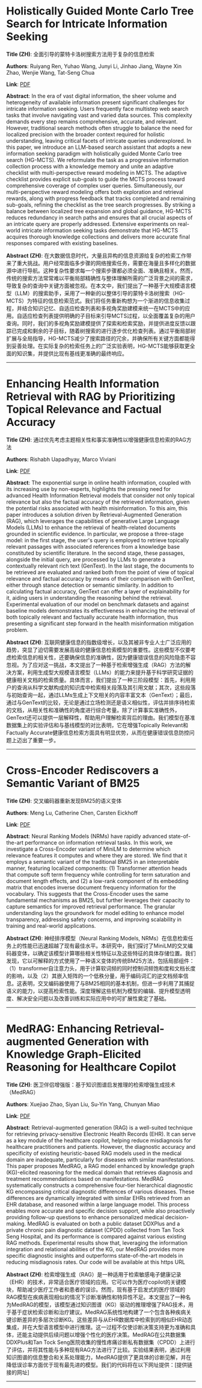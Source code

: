 # Holistically Guided Monte Carlo Tree Search for Intricate Information Seeking 

**Title (ZH)**: 全面引导的蒙特卡洛树搜索方法用于复杂的信息检索 

**Authors**: Ruiyang Ren, Yuhao Wang, Junyi Li, Jinhao Jiang, Wayne Xin Zhao, Wenjie Wang, Tat-Seng Chua  

**Link**: [PDF](https://arxiv.org/pdf/2502.04751)  

**Abstract**: In the era of vast digital information, the sheer volume and heterogeneity of available information present significant challenges for intricate information seeking. Users frequently face multistep web search tasks that involve navigating vast and varied data sources. This complexity demands every step remains comprehensive, accurate, and relevant. However, traditional search methods often struggle to balance the need for localized precision with the broader context required for holistic understanding, leaving critical facets of intricate queries underexplored. In this paper, we introduce an LLM-based search assistant that adopts a new information seeking paradigm with holistically guided Monte Carlo tree search (HG-MCTS). We reformulate the task as a progressive information collection process with a knowledge memory and unite an adaptive checklist with multi-perspective reward modeling in MCTS. The adaptive checklist provides explicit sub-goals to guide the MCTS process toward comprehensive coverage of complex user queries. Simultaneously, our multi-perspective reward modeling offers both exploration and retrieval rewards, along with progress feedback that tracks completed and remaining sub-goals, refining the checklist as the tree search progresses. By striking a balance between localized tree expansion and global guidance, HG-MCTS reduces redundancy in search paths and ensures that all crucial aspects of an intricate query are properly addressed. Extensive experiments on real-world intricate information seeking tasks demonstrate that HG-MCTS acquires thorough knowledge collections and delivers more accurate final responses compared with existing baselines. 

**Abstract (ZH)**: 在大数据信息时代，大量且异构的信息资源给复杂的检索工作带来了重大挑战。用户经常面临多步骤的网络搜索任务，需要在海量且多样化的数据源中进行导航。这种复杂性要求每一个搜索步骤都必须全面、准确且相关。然而，传统的搜索方法常常难以平衡局部精确性与整体理解所需的广泛背景之间的需求，导致复杂的查询中关键方面被忽视。在本文中，我们提出了一种基于大规模语言模型（LLM）的搜索助手，采用了一种新的以整体引导的蒙特卡洛树搜索（HG-MCTS）为特征的信息检索范式。我们将任务重新构想为一个渐进的信息收集过程，并结合知识记忆、自适应检查列表和多视角奖励建模来统一在MCTS中的应用。自适应检查列表提供明确的子目标来引导MCTS过程，以全面覆盖复杂的用户查询。同时，我们的多视角奖励建模提供了探索和检索奖励，并提供进度反馈以跟踪已完成和剩余的子目标，随着树搜索的进行逐步优化检查列表。通过平衡局部树扩展与全局指导，HG-MCTS减少了搜索路径的冗余，并确保所有关键方面都能得到妥善处理。在实际复杂的检索任务上的广泛实验表明，HG-MCTS能够获取更全面的知识集，并提供比现有基线更准确的最终响应。 

---
# Enhancing Health Information Retrieval with RAG by Prioritizing Topical Relevance and Factual Accuracy 

**Title (ZH)**: 通过优先考虑主题相关性和事实准确性以增强健康信息检索的RAG方法 

**Authors**: Rishabh Uapadhyay, Marco Viviani  

**Link**: [PDF](https://arxiv.org/pdf/2502.04666)  

**Abstract**: The exponential surge in online health information, coupled with its increasing use by non-experts, highlights the pressing need for advanced Health Information Retrieval models that consider not only topical relevance but also the factual accuracy of the retrieved information, given the potential risks associated with health misinformation. To this aim, this paper introduces a solution driven by Retrieval-Augmented Generation (RAG), which leverages the capabilities of generative Large Language Models (LLMs) to enhance the retrieval of health-related documents grounded in scientific evidence. In particular, we propose a three-stage model: in the first stage, the user's query is employed to retrieve topically relevant passages with associated references from a knowledge base constituted by scientific literature. In the second stage, these passages, alongside the initial query, are processed by LLMs to generate a contextually relevant rich text (GenText). In the last stage, the documents to be retrieved are evaluated and ranked both from the point of view of topical relevance and factual accuracy by means of their comparison with GenText, either through stance detection or semantic similarity. In addition to calculating factual accuracy, GenText can offer a layer of explainability for it, aiding users in understanding the reasoning behind the retrieval. Experimental evaluation of our model on benchmark datasets and against baseline models demonstrates its effectiveness in enhancing the retrieval of both topically relevant and factually accurate health information, thus presenting a significant step forward in the health misinformation mitigation problem. 

**Abstract (ZH)**: 互联网健康信息的指数级增长，以及其被非专业人士广泛应用的趋势，突显了迫切需要发展高级的健康信息检索模型的重要性。这些模型不仅要考虑检索信息的相关性，还要确保信息的准确性，因为健康错误信息的风险隐患不容忽视。为了应对这一挑战，本文提出了一种基于检索增强生成（RAG）方法的解决方案，利用生成型大规模语言模型（LLMs）的能力来提升基于科学研究证据的健康相关文档的检索质量。具体而言，我们提出了一种三阶段模型：首先，利用用户的查询从科学文献构成的知识库中检索相关段落及其引用文献；其次，这些段落与初始查询一起，通过LLMs生成上下文相关的内容丰富文本（GenText）；最后，通过与GenText的比较，无论是通过立场检测还是语义相似性，评估并排序待检索的文档，从相关性和准确性的角度进行综合考量。除了计算事实准确性外，GenText还可以提供一层解释性，帮助用户理解检索背后的理由。我们模型在基准数据集上的实验评估和与基线模型的对比表明，它在增强Topically Relevant和Factually Accurate健康信息检索方面具有明显优势，从而在健康错误信息防控问题上迈出了重要一步。 

---
# Cross-Encoder Rediscovers a Semantic Variant of BM25 

**Title (ZH)**: 交叉编码器重新发现BM25的语义变体 

**Authors**: Meng Lu, Catherine Chen, Carsten Eickhoff  

**Link**: [PDF](https://arxiv.org/pdf/2502.04645)  

**Abstract**: Neural Ranking Models (NRMs) have rapidly advanced state-of-the-art performance on information retrieval tasks. In this work, we investigate a Cross-Encoder variant of MiniLM to determine which relevance features it computes and where they are stored. We find that it employs a semantic variant of the traditional BM25 in an interpretable manner, featuring localized components: (1) Transformer attention heads that compute soft term frequency while controlling for term saturation and document length effects, and (2) a low-rank component of its embedding matrix that encodes inverse document frequency information for the vocabulary. This suggests that the Cross-Encoder uses the same fundamental mechanisms as BM25, but further leverages their capacity to capture semantics for improved retrieval performance. The granular understanding lays the groundwork for model editing to enhance model transparency, addressing safety concerns, and improving scalability in training and real-world applications. 

**Abstract (ZH)**: 神经排序模型（Neural Ranking Models, NRMs）在信息检索任务上的性能已迅速超越了现有最佳水平。本研究中，我们探讨了MiniLM的交叉编码器变体，以确定该模型计算哪些相关性特征以及这些特征的具体存储位置。我们发现，它以可解释的方式使用了一种语义变体的传统BM25方法，包括局部组件：（1）transformer自注意力头，用于计算软词频的同时控制词频饱和度和文档长度的影响，以及（2）其嵌入矩阵的一个低秩分量，用于编码词汇的逆文档频率信息。这表明，交叉编码器使用了与BM25相同的基本机制，但进一步利用了其捕捉语义的能力，以提高检索性能。深度理解这些机制为模型的编辑、提升模型透明度、解决安全问题以及改善训练和实际应用中的可扩展性奠定了基础。 

---
# MedRAG: Enhancing Retrieval-augmented Generation with Knowledge Graph-Elicited Reasoning for Healthcare Copilot 

**Title (ZH)**: 医卫伴侣增强版：基于知识图谱启发推理的检索增强生成技术（MedRAG） 

**Authors**: Xuejiao Zhao, Siyan Liu, Su-Yin Yang, Chunyan Miao  

**Link**: [PDF](https://arxiv.org/pdf/2502.04413)  

**Abstract**: Retrieval-augmented generation (RAG) is a well-suited technique for retrieving privacy-sensitive Electronic Health Records (EHR). It can serve as a key module of the healthcare copilot, helping reduce misdiagnosis for healthcare practitioners and patients. However, the diagnostic accuracy and specificity of existing heuristic-based RAG models used in the medical domain are inadequate, particularly for diseases with similar manifestations. This paper proposes MedRAG, a RAG model enhanced by knowledge graph (KG)-elicited reasoning for the medical domain that retrieves diagnosis and treatment recommendations based on manifestations. MedRAG systematically constructs a comprehensive four-tier hierarchical diagnostic KG encompassing critical diagnostic differences of various diseases. These differences are dynamically integrated with similar EHRs retrieved from an EHR database, and reasoned within a large language model. This process enables more accurate and specific decision support, while also proactively providing follow-up questions to enhance personalized medical decision-making. MedRAG is evaluated on both a public dataset DDXPlus and a private chronic pain diagnostic dataset (CPDD) collected from Tan Tock Seng Hospital, and its performance is compared against various existing RAG methods. Experimental results show that, leveraging the information integration and relational abilities of the KG, our MedRAG provides more specific diagnostic insights and outperforms state-of-the-art models in reducing misdiagnosis rates. Our code will be available at this https URL 

**Abstract (ZH)**: 检索增强生成（RAG）是一种适用于检索敏感电子健康记录（EHR）的技术，非常适合医疗领域的应用。它可以作为医疗copilot的关键模块，帮助减少医疗工作者和患者的误诊。然而，现有基于启发式的医疗领域的RAG模型在疾病表现相似的情况下诊断准确性和特异性不足。本文提出了一种名为MedRAG的模型，该模型通过知识图谱（KG）驱动的推理增强了RAG技术，用于基于症状检索诊断和治疗建议。MedRAG系统性地构建了一个包含各种疾病关键诊断差异的多层次诊断KG。这些差异与从EHR数据库中检索到的相似EHR动态集成，并在大型语言模型中进行推理。这一过程不仅使诊断决策支持更为准确和具体，还能主动提供后续问题以增强个性化的医疗决策。MedRAG在公共数据集DDXPlus和Tan Tock Seng医院收集的慢性疼痛诊断私有数据集（CPDD）上进行了评估，并将其性能与多种现有RAG方法进行了比较。实验结果表明，通过利用知识图谱的信息整合和关系处理能力，MedRAG提供了更具体的诊断见解，并在降低误诊率方面优于现有最先进的模型。我们的代码将在以下网址提供：[提供链接的网址] 

---
